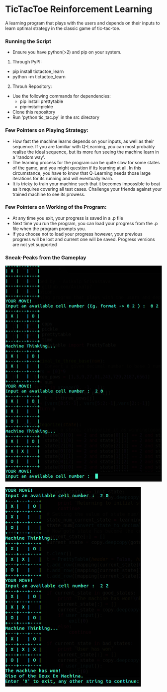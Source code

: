 # TicTacToe Reinforcement Learning
A learning program that plays with the users and depends on their inputs to learn optimal strategy
in the classic game of tic-tac-toe.

### Running the Script
- Ensure you have python(>2) and pip on your system.

1) Through PyPI:
- pip install tictactoe_learn
- python -m tictactoe_learn

2) Throuh Repository:
- Use the following commands for dependencies:
  - pip install prettytable
  - ~~pip install pickle~~
- Clone this repository
- Run 'python tic_tac.py' in the src directory

### Few Pointers on Playing Strategy:
- How fast the machine learns depends on your inputs, as well as their sequence. If you are familiar with Q-Learning, you can most probably realise the ideal sequence, but its more fun seeing the machine learn in a 'random way'.
- The learning process for the program can be quite slow for some states of the game, and you might question if its learning at all. In this circumstance, you have to know that Q-Learning needs those large iterations for its running and will eventually learn.
- It is tricky to train your machine such that it becomes impossible to beat as it requires covering all test cases. Challenge your friends against your trained machine to see its prowess.

### Few Pointers on Working of the Program:
- At any time you exit, your progress is saved in a .p file
- Next time you run the program, you can load your progress from the .p file when the program prompts you.
- If you choose not to load your progress however, your previous progress will be lost and current one will be saved. Progress versions are not yet supported

### Sneak-Peaks from the Gameplay
![ScreenShot](screenshots/sc1.png)

![ScreenShot](screenshots/sc2.png)

